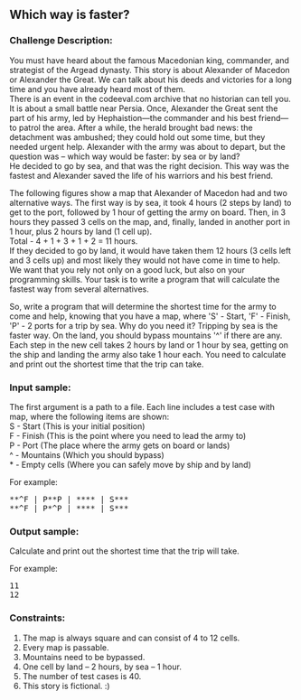 <h2>Which way is faster?</h2>

<h3>Challenge Description:</h3>

<p>
    You must have heard about the famous Macedonian king, commander, and strategist of the Argead dynasty. This story
    is about Alexander of Macedon or Alexander the Great. We can talk about his deeds and victories for a long time
    and you have already heard most of them. <br>
    There is an event in the codeeval.com archive that no historian can tell you. It is about a small battle near
    Persia. Once, Alexander the Great sent the part of his army, led by Hephaistion&#x2014;the commander and his best
    friend&#x2014;to patrol the area. After a while, the herald brought bad news: the detachment was ambushed; they could
    hold out some time, but they needed urgent help. Alexander with the army was about to depart, but the question
    was &#x2013; which way would be faster: by sea or by land? <br>
    He decided to go by sea, and that was the right decision. This way was the fastest and Alexander saved the
    life of his warriors and his best friend.
</p>

<p>
    The following figures show a map that Alexander of Macedon had and two alternative ways. The first way is by sea,
    it took 4 hours (2 steps by land) to get to the port, followed by 1 hour of getting the army on board. Then,
    in 3 hours they passed 3 cells on the map, and, finally, landed in another port in 1 hour, plus 2 hours by
    land (1 cell up). <br>
    Total - 4 + 1 + 3 + 1 + 2 = 11 hours. <br>
    If they decided to go by land, it would have taken them 12 hours (3 cells left and 3 cells up) and most likely
    they would not have come in time to help.
<br> We want that you rely not only on a good luck, but also on your programming skills. Your task is to write
    a program that will calculate the fastest way from several alternatives.
</p>

<p>
    So, write a program that will determine the shortest time for the army to come and help, knowing that you
    have a map, where &apos;S&apos; - Start, &apos;F&apos; - Finish, &apos;P&apos; - 2 ports for a trip by sea.
    Why do you need it? Tripping by sea is the faster way. On the land, you should bypass mountains
    &apos;^&apos; if there are any.<br>
    Each step in the new cell takes 2 hours by land or 1 hour by sea, getting on the ship and landing the army
    also take 1 hour each. You need to calculate and print out the shortest time that the trip can take.
</p>

<h3>Input sample:</h3>

<p>
    The first argument is a path to a file. Each line includes a test case with map, where the following
    items are shown: <br>
    S - Start (This is your initial position) <br>
    F - Finish (This is the point where you need to lead the army to) <br>
    P - Port (The place where the army gets on board or lands) <br>
    ^ - Mountains (Which you should bypass) <br>
    * - Empty cells (Where you can safely move by ship and by land)
</p>

<p>
    For example:
</p>

<pre class="description-input-output">**^F | P**P | **** | S***
**^F | P*^P | **** | S***</pre>

<h3>Output sample:</h3>

<p>
    Calculate and print out the shortest time that the trip will take.
</p>

<p>
    For example:
</p>

<pre class="description-input-output">11
12</pre>

<h3>Constraints:</h3>
<ol>
<li>The map is always square and can consist of 4 to 12 cells.</li>
<li>Every map is passable.</li>
<li>Mountains need to be bypassed.</li>
<li>One cell by land &#x2013; 2 hours, by sea &#x2013; 1 hour.</li>
<li>The number of test cases is 40.</li>
<li>This story is fictional. :)</li>
</ol>